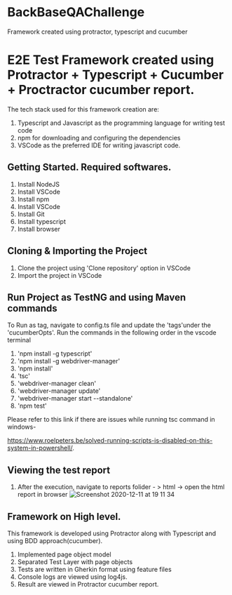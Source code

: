 # BackBaseQAChallenge
Framework created using protractor, typescript and cucumber

# E2E Test Framework created using Protractor + Typescript + Cucumber + Proctractor cucumber report.

The tech stack used for this framework creation are:

1. Typescript and Javascript as the programming language for writing test code
2. npm for downloading and configuring the dependencies
4. VSCode as the preferred IDE for writing javascript code.

## Getting Started. Required softwares.

1. Install NodeJS
2. Install VSCode 
3. Install npm
4. Install VSCode
5. Install Git
6. Install typescript
7. Install browser

## Cloning & Importing the Project
1. Clone the project using 'Clone repository' option in VSCode
2. Import the project in VSCode

## Run Project as TestNG and using Maven commands
To Run as tag, navigate to config.ts file and update the 'tags'under the 'cucumberOpts'.
Run the commands in the following order in the vscode terminal

1. 'npm install -g typescript'
2. 'npm install -g webdriver-manager'
3. 'npm install' 
4. 'tsc' 
5. 'webdriver-manager clean'
6. 'webdriver-manager update'
7. 'webdriver-manager start --standalone' 
8. 'npm test'

Please refer to this link if there are issues while running tsc command in windows- 

https://www.roelpeters.be/solved-running-scripts-is-disabled-on-this-system-in-powershell/.

## Viewing the test report
1. After the execution, navigate to reports folider - > html -> open the html report in browser
![Screenshot 2020-12-11 at 19 11 34](https://user-images.githubusercontent.com/15077514/101940346-a4e63800-3be6-11eb-9213-5bb08e93ab27.png)
## Framework on High level.
This framework is developed using Protractor  along with Typescript and using BDD approach(cucumber).

1. Implemented page object model
2. Separated Test Layer with page objects
3. Tests are written in Gherkin format using feature files
4. Console logs are viewed using log4js.
5. Result are viewed in Protractor cucumber report.
